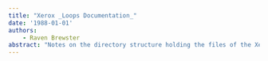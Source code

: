 ```yaml
---
title: "Xerox _Loops Documentation_"
date: '1988-01-01'
authors: 
    - Raven Brewster
abstract: "Notes on the directory structure holding the files of the Xerox Loops documentation."
---
```


